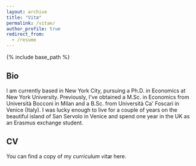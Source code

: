 ```yaml
---
layout: archive
title: "Vitæ"
permalink: /vitae/
author_profile: true
redirect_from:
  - /resume
---
```


{% include base_path %}

## Bio
I am currently based in New York City, pursuing a Ph.D. in Economics at New York University. Previously, I've obtained a M.Sc. in Economics from Università Bocconi in Milan and a B.Sc. from Università Ca' Foscari in Venice (Italy). I was lucky enough to live for a couple of years on the beautiful island of San Servolo in Venice and spend one year in the UK as an Erasmus exchange student.

## CV
You can find a copy of my _curriculum vitæ_ here.
